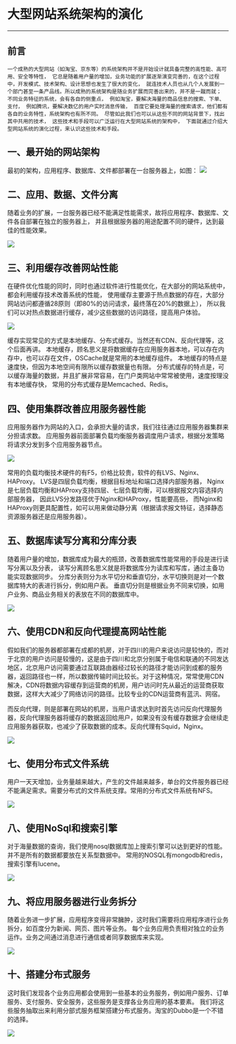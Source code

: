 # 大型网站系统架构的演化

---

## 前言

`
一个成熟的大型网站（如淘宝、京东等）的系统架构并不是开始设计就具备完整的高性能、高可用、安全等特性，
它总是随着用户量的增加，业务功能的扩展逐渐演变完善的，在这个过程中，开发模式、技术架构、设计思想也发生了很大的变化，
就连技术人员也从几个人发展到一个部门甚至一条产品线。所以成熟的系统架构是随业务扩展而完善出来的，并不是一蹴而就；
不同业务特征的系统，会有各自的侧重点，
例如淘宝，要解决海量的商品信息的搜索、下单、支付，
例如腾讯，要解决数亿的用户实时消息传输，
百度它要处理海量的搜索请求，他们都有各自的业务特性，系统架构也有所不同。
尽管如此我们也可以从这些不同的网站背景下，找出其中共用的技术，
这些技术和手段可以广泛运行在大型网站系统的架构中，
下面就通过介绍大型网站系统的演化过程，来认识这些技术和手段。
`
## 一、最开始的网站架构

  最初的架构，应用程序、数据库、文件都部署在一台服务器上，如图：
![](http://images.cnitblog.com/blog/352511/201409/251844417179867.png)

## 二、应用、数据、文件分离

随着业务的扩展，一台服务器已经不能满足性能需求，故将应用程序、数据库、文件各自部署在独立的服务器上，
并且根据服务器的用途配置不同的硬件，达到最佳的性能效果。

![](http://images.cnitblog.com/blog/352511/201409/251844429987826.png)

## 三、利用缓存改善网站性能

 在硬件优化性能的同时，同时也通过软件进行性能优化，在大部分的网站系统中，都会利用缓存技术改善系统的性能，
 使用缓存主要源于热点数据的存在，大部分网站访问都遵循28原则（即80%的访问请求，最终落在20%的数据上），
 所以我们可以对热点数据进行缓存，减少这些数据的访问路径，提高用户体验。
 
 ![](http://images.cnitblog.com/blog/352511/201409/302146003164033.png)
 
缓存实现常见的方式是本地缓存、分布式缓存。当然还有CDN、反向代理等，这个后面再讲。
本地缓存，顾名思义是将数据缓存在应用服务器本地，可以存在内存中，也可以存在文件，OSCache就是常用的本地缓存组件。
本地缓存的特点是速度快，但因为本地空间有限所以缓存数据量也有限。
分布式缓存的特点是，可以缓存海量的数据，并且扩展非常容易，在门户类网站中常常被使用，速度按理没有本地缓存快，
常用的分布式缓存是Memcached、Redis。

## 四、使用集群改善应用服务器性能

应用服务器作为网站的入口，会承担大量的请求，我们往往通过应用服务器集群来分担请求数。
应用服务器前面部署负载均衡服务器调度用户请求，根据分发策略将请求分发到多个应用服务器节点。

![](http://images.cnitblog.com/blog/352511/201409/302146043948978.png)

常用的负载均衡技术硬件的有F5，价格比较贵，软件的有LVS、Nginx、HAProxy。
LVS是四层负载均衡，根据目标地址和端口选择内部服务器，
Nginx是七层负载均衡和HAProxy支持四层、七层负载均衡，可以根据报文内容选择内部服务器，
因此LVS分发路径优于Nginx和HAProxy，性能要高些，
而Nginx和HAProxy则更具配置性，如可以用来做动静分离（根据请求报文特征，选择静态资源服务器还是应用服务器）。

## 五、数据库读写分离和分库分表

随着用户量的增加，数据库成为最大的瓶颈，改善数据库性能常用的手段是进行读写分离以及分表，
读写分离顾名思义就是将数据库分为读库和写库，通过主备功能实现数据同步。
分库分表则分为水平切分和垂直切分，水平切换则是对一个数据库特大的表进行拆分，例如用户表。
垂直切分则是根据业务不同来切换，如用户业务、商品业务相关的表放在不同的数据库中。

![](http://images.cnitblog.com/blog/352511/201409/302146076915052.png)

## 六、使用CDN和反向代理提高网站性能

  假如我们的服务器都部署在成都的机房，对于四川的用户来说访问是较快的，而对于北京的用户访问是较慢的，这是由于四川和北京分别属于电信和联通的不同发达地区，北京用户访问需要通过互联路由器经过较长的路径才能访问到成都的服务器，返回路径也一样，所以数据传输时间比较长。对于这种情况，常常使用CDN解决，CDN将数据内容缓存到运营商的机房，用户访问时先从最近的运营商获取数据，这样大大减少了网络访问的路径。比较专业的CDN运营商有蓝汛、网宿。

  而反向代理，则是部署在网站的机房，当用户请求达到时首先访问反向代理服务器，反向代理服务器将缓存的数据返回给用户，如果没有没有缓存数据才会继续走应用服务器获取，也减少了获取数据的成本。反向代理有Squid，Nginx。
  
![](http://images.cnitblog.com/blog/352511/201409/302146110032599.png)

## 七、使用分布式文件系统

用户一天天增加，业务量越来越大，产生的文件越来越多，单台的文件服务器已经不能满足需求。需要分布式的文件系统支撑。常用的分布式文件系统有NFS。

![](http://images.cnitblog.com/blog/352511/201409/302146147379271.png)

## 八、使用NoSql和搜索引擎

对于海量数据的查询，我们使用nosql数据库加上搜索引擎可以达到更好的性能。并不是所有的数据都要放在关系型数据中。
常用的NOSQL有mongodb和redis，搜索引擎有lucene。

![](http://images.cnitblog.com/blog/352511/201409/302146182536347.png)

## 九、将应用服务器进行业务拆分

随着业务进一步扩展，应用程序变得非常臃肿，这时我们需要将应用程序进行业务拆分，如百度分为新闻、网页、图片等业务。
每个业务应用负责相对独立的业务运作。业务之间通过消息进行通信或者同享数据库来实现。

![](http://images.cnitblog.com/blog/352511/201409/302146219727249.png)

## 十、搭建分布式服务
这时我们发现各个业务应用都会使用到一些基本的业务服务，例如用户服务、订单服务、支付服务、安全服务，这些服务是支撑各业务应用的基本要素。
我们将这些服务抽取出来利用分部式服务框架搭建分布式服务。淘宝的Dubbo是一个不错的选择。

![](http://images.cnitblog.com/blog/352511/201409/302146262063009.png)
